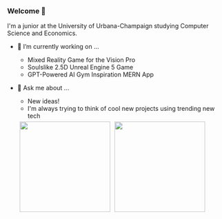 ### Welcome 👋

I'm a junior at the University of Urbana-Champaign studying Computer Science and Economics. 


- 🔭 I’m currently working on ...
    - Mixed Reality Game for the Vision Pro
    - Soulslike 2.5D Unreal Engine 5 Game    
    - GPT-Powered AI Gym Inspiration MERN App
- 💬 Ask me about ...
    - New ideas!
    - I'm always trying to think of cool new projects using trending new tech

    <div style="display: flex; flex-wrap: wrap;">
  <a href="https://github.com/3sannasia" alt="Akash's GitHub Stats" style="margin: 5px;">
    <img height="210em" src="https://github-readme-stats.vercel.app/api?username=3sannasia&show_icons=true&theme=algolia&rank_icon=github&hide=issues&card_width=300)](https://github.com/3sannasia/github-readme-stats" />
  </a>
  <a href="https://github.com/3sannasia" alt="Akash's GitHub Stats" style="margin: 5px;">
    <img height="210em" src="https://github-readme-stats.vercel.app/api/top-langs/?username=3sannasia&hide=cmake,css,html&langs_count=6&layout=donut&exclude_repo=Data-Science-Compensation-Classifier&theme=algolia&card_width=300" />
  </a>
</div>



<!-- ![Contribution Snake Light](https://raw.githubusercontent.com/Kaweees/Kaweees/output/github-snake-light.svg#gh-light-mode-only)
![Contribution Snake Dark](https://raw.githubusercontent.com/Kaweees/Kaweees/output/github-snake-dark.svg#gh-dark-mode-only) -->
<!--
**3sannasia/3sannasia** is a ✨ _special_ ✨ repository because its `README.md` (this file) appears on your GitHub profile.

Here are some ideas to get you started:

- 🔭 I’m currently working on ...
- 🌱 I’m currently learning ...
- 👯 I’m looking to collaborate on ...
- 🤔 I’m looking for help with ...
- 💬 Ask me about ...
- 📫 How to reach me: ...
- 😄 Pronouns: ...
- ⚡ Fun fact: ...
-->
